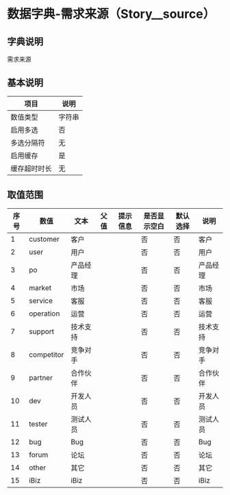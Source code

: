 # 数据字典-需求来源（Story__source）
## 字典说明
需求来源

## 基本说明
| 项目 | 说明 |
| ---- | ---- |
| 数值类型 | 字符串 |
| 启用多选 | 否 |
| 多选分隔符 | 无 |
| 启用缓存 | 是 |
| 缓存超时时长 | 无 |

## 取值范围
| 序号 | 数值 | 文本 | 父值 | 提示信息 | 是否显示空白 | 默认选择 | 说明 |
| ---- | ---- | ---- | ---- | ---- | ---- | ---- | ---- |
| 1 | customer | 客户 |  |  | 否 | 否 | 客户 |
| 2 | user | 用户 |  |  | 否 | 否 | 用户 |
| 3 | po | 产品经理 |  |  | 否 | 否 | 产品经理 |
| 4 | market | 市场 |  |  | 否 | 否 | 市场 |
| 5 | service | 客服 |  |  | 否 | 否 | 客服 |
| 6 | operation | 运营 |  |  | 否 | 否 | 运营 |
| 7 | support | 技术支持 |  |  | 否 | 否 | 技术支持 |
| 8 | competitor | 竞争对手 |  |  | 否 | 否 | 竞争对手 |
| 9 | partner | 合作伙伴 |  |  | 否 | 否 | 合作伙伴 |
| 10 | dev | 开发人员 |  |  | 否 | 否 | 开发人员 |
| 11 | tester | 测试人员 |  |  | 否 | 否 | 测试人员 |
| 12 | bug | Bug |  |  | 否 | 否 | Bug |
| 13 | forum | 论坛 |  |  | 否 | 否 | 论坛 |
| 14 | other | 其它 |  |  | 否 | 否 | 其它 |
| 15 | iBiz | iBiz |  |  | 否 | 否 | iBiz |

